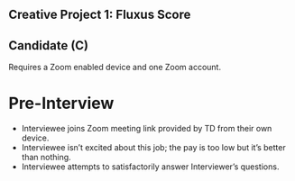 ## Creative Project 1: Fluxus Score

## Candidate (C)

Requires a Zoom enabled device and one Zoom account.

# Pre-Interview

- Interviewee joins Zoom meeting link provided by TD from their own device.
- Interviewee isn’t excited about this job; the pay is too low but it’s better than nothing.
- Interviewee attempts to satisfactorily answer Interviewer’s questions.